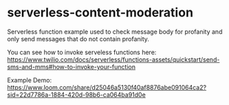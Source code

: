# serverless-content-moderation

Serverless function example used to check message body for profanity and only send messages that do not contain profanity.

You can see how to invoke serveless functions here: https://www.twilio.com/docs/serverless/functions-assets/quickstart/send-sms-and-mms#how-to-invoke-your-function

Example Demo:
https://www.loom.com/share/d25046a5130f40af8876abe091064ca2?sid=22d7786a-1884-420d-98b6-ca064ba91d0e

